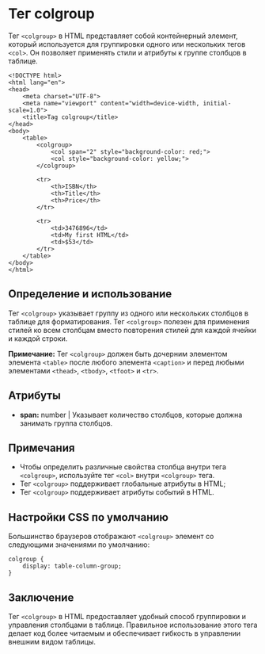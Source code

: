 # Тег colgroup

Тег ``<colgroup>`` в HTML представляет собой контейнерный элемент, который используется для группировки одного или нескольких тегов ``<col>``. Он позволяет применять стили и атрибуты к группе столбцов в таблице.

```
<!DOCTYPE html>
<html lang="en">
<head>
    <meta charset="UTF-8">
    <meta name="viewport" content="width=device-width, initial-scale=1.0">
    <title>Tag colgroup</title>
</head>
<body>
    <table>
        <colgroup>
            <col span="2" style="background-color: red;">
            <col style="background-color: yellow;">
        </colgroup>

        <tr>
            <th>ISBN</th>
            <th>Title</th>
            <th>Price</th>
        </tr>

        <tr>
            <td>3476896</td>
            <td>My first HTML</td>
            <td>$53</td>
        </tr>
    </table>
</body>
</html>
```

## Определение и использование

Тег ``<colgroup>`` указывает группу из одного или нескольких столбцов в таблице для форматирования. Тег ``<colgroup>`` полезен для применения стилей ко всем столбцам вместо повторения стилей для каждой ячейки и каждой строки.

**Примечание:** Тег ``<colgroup>`` должен быть дочерним элементом элемента ``<table>`` после любого элемента ``<caption>`` и перед любыми элементами ``<thead>``, ``<tbody>``, ``<tfoot>`` и ``<tr>``.

## Атрибуты

- **span:** number | Указывает количество столбцов, которые должна занимать группа столбцов.

## Примечания

- Чтобы определить различные свойства столбца внутри тега ``<colgroup>``, используйте тег ``<col>`` внутри ``<colgroup>`` тега.
- Тег ``<colgroup>`` поддерживает глобальные атрибуты в HTML;
- Тег ``<colgroup>`` поддерживает атрибуты событий в HTML.

## Настройки CSS по умолчанию

Большинство браузеров отображают ``<colgroup>`` элемент со следующими значениями по умолчанию:

```
colgroup {
    display: table-column-group;
}
```

## Заключение

Тег ``<colgroup>`` в HTML предоставляет удобный способ группировки и управления столбцами в таблице. Правильное использование этого тега делает код более читаемым и обеспечивает гибкость в управлении внешним видом таблицы.